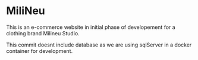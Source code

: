 # MiliNeu

This is an e-commerce website in initial phase of developement for a clothing brand Milineu Studio. 

This commit doesnt include database as we are using sqlServer in a docker container for development.
